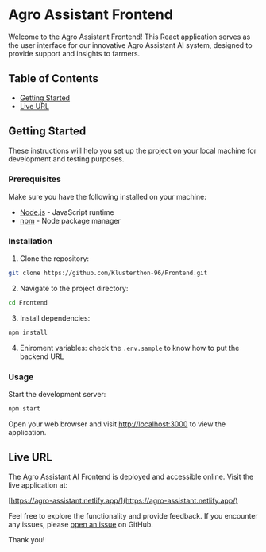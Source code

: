 # Agro Assistant Frontend

Welcome to the Agro Assistant Frontend! This React application serves as the user interface for our innovative Agro Assistant AI system, designed to provide support and insights to farmers.

## Table of Contents

-   [Getting Started](#getting-started)
-   [Live URL](#live-url)

## Getting Started

These instructions will help you set up the project on your local machine for development and testing purposes.

### Prerequisites

Make sure you have the following installed on your machine:

-   [Node.js](https://nodejs.org/) - JavaScript runtime
-   [npm](https://www.npmjs.com/) - Node package manager

### Installation

1. Clone the repository:

```bash
git clone https://github.com/Klusterthon-96/Frontend.git
```

2. Navigate to the project directory:

```bash
cd Frontend
```

3. Install dependencies:

```bash
npm install
```

4. Eniroment variables: check the `.env.sample` to know how to put the backend URL

### Usage

Start the development server:

```bash
npm start
```

Open your web browser and visit [http://localhost:3000](http://localhost:3000) to view the application.

## Live URL

The Agro Assistant AI Frontend is deployed and accessible online. Visit the live application at:

[https://agro-assistant.netlify.app/](https://agro-assistant.netlify.app/)

Feel free to explore the functionality and provide feedback. If you encounter any issues, please [open an issue](https://github.com/Klusterthon-96/Frontend/issues) on GitHub.

Thank you!
